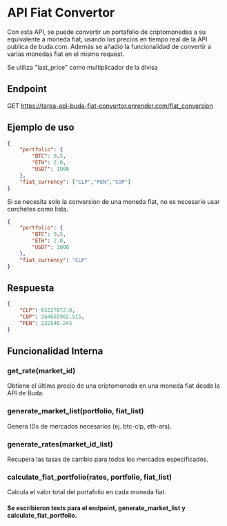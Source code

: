 # API Fiat Convertor

Con esta API, se puede convertir un portafolio de criptomonedas a su equivalente a moneda fiat, usando los precios en tiempo real de la API publica de buda.com. 
Además se añadió la funcionalidad de convertir a varias monedas fiat en el mismo request.

Se utiliza "last_price" como multiplicador de la divisa

## Endpoint

GET https://tarea-api-buda-fiat-convertor.onrender.com/fiat_conversion

## Ejemplo de uso

```json
{
	"portfolio": {
		"BTC": 0.5,
		"ETH": 2.0,
		"USDT": 1000
	},
	"fiat_currency": ["CLP","PEN","COP"]
}
```
Si se necesita  solo la conversion de una moneda fiat, no es necesario usar corchetes como lista.

```json
{
	"portfolio": {
		"BTC": 0.5,
		"ETH": 2.0,
		"USDT": 1000
	},
	"fiat_currency": "CLP"
}
```

## Respuesta

```json
{
    "CLP": 65127072.0,
    "COP": 264655902.515,
    "PEN": 232540.245
}
```



## Funcionalidad Interna

### get_rate(market_id)

Obtiene el último precio de una criptomoneda en una moneda fiat desde la API de Buda.

### generate_market_list(portfolio, fiat_list)

Genera IDs de mercados necesarios (ej. btc-clp, eth-ars).

### generate_rates(market_id_list)

Recupera las tasas de cambio para todos los mercados especificados.

### calculate_fiat_portfolio(rates, portfolio, fiat_list)

Calcula el valor total del portafolio en cada moneda fiat.

#### Se escribieron tests para el endpoint, generate_market_list y calculate_fiat_portfolio.


